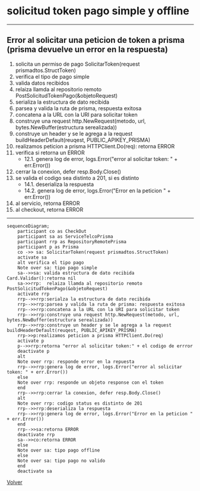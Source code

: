 # solicitud token pago simple y offline

***
## Error al solicitar una peticion de token a prisma (prisma devuelve un error en la respuesta)
1. solicita un permiso de pago SolicitarToken(request prismadtos.StructToken)
2. verifica el tipo de pago simple
3. valida datos recibidos
5. relaiza llamda al repositorio remoto PostSolicitudTokenPago(&objetoRequest)
6. serializa la estructura de dato recibida
7. parsea y valida la ruta de prisma, respuesta exitosa 
8. concatena a la URL con la URI para solicitar token
9. construye una request http.NewRequest(metodo, url, bytes.NewBuffer(estructura serealizada))
10. construye un header y se le agrega a la request buildHeaderDefault(reuqest, PUBLIC_APIKEY_PRISMA)
11. realizamos peticion a prisma HTTPClient.Do(req): retorna ERROR
12. verifica si retorna un ERROR
    - 12.1. genera log de error, logs.Error("error al solicitar token: " + err.Error())
13. cerrar la conexion, defer resp.Body.Close()
14. se valida el codigo sea distinto a 201, si es distinto
    - 14.1. deserializa la respuesta 
    - 14.2. genera log de error, logs.Error("Error en la peticion " + err.Error())
15. al servicio, retorna ERROR 
16. al checkout, retorna ERROR 
***


```mermaid
sequenceDiagram;
    participant co as CheckOut
    participant sa as ServiceTelcoPrisma
    participant rrp as RepositoryRemotePrisma
    participant p as Prisma
    co ->> sa: SolicitarToken(request prismadtos.StructToken)
    activate sa
    alt verifica el tipo pago
    Note over sa: tipo pago simple
    sa-->>sa: valida estructura de dato recibida Card.Validar():retorna nil
    sa->>rrp:  relaiza llamda al repositorio remoto PostSolicitudTokenPago(&objetoRequest)
    activate rrp
    rrp-->>rrp:serialza la estructura de dato recibida
    rrp-->>rrp:parsea y valida la ruta de prisma: respuesta exitosa
    rrp-->>rrp:concatena a la URL con la URI para solicitar token
    rrp-->>rrp:construye una request http.NewRequest(metodo, url, bytes.NewBuffer(estructura serealizada))
    rrp-->>rrp:construye un header y se le agrega a la request buildHeaderDefault(reuqest, PUBLIC_APIKEY_PRISMA)
    rrp->>p:realizamos peticion a prisma HTTPClient.Do(req)
    activate p
    p-->>rrp:retorna "error al solicitar token:" + el codigo de errror
    deactivate p
    alt
    Note over rrp: responde error en la repuesta
    rrp-->>rrp:genera log de error, logs.Error("error al solicitar token: " + err.Error())
    else
    Note over rrp: responde un objeto response con el token
    end 
    rrp-->>rrp:cerrar la conexion, defer resp.Body.Close()
    alt
    Note over rrp: codigo status es distinto de 201
    rrp-->>rrp:deserializa la respuesta 
    rrp-->>rrp:genera log de error, logs.Error("Error en la peticion " + err.Error())
    end
    rrp-->>sa:retorna ERROR 
    deactivate rrp
    sa-->>co:retorna ERROR 
    else
    Note over sa: tipo pago offline
    else
    Note over sa: tipo pago no valido
    end
    deactivate sa
```
[Volver][URL-Volver]

[URL-Volver]: https://github.com/Corrientes-Telecomunicaciones/api_go_pasarela/blob/development/document/prisma/solicitudtoken/00-solicitud_permiso_de_pago.md